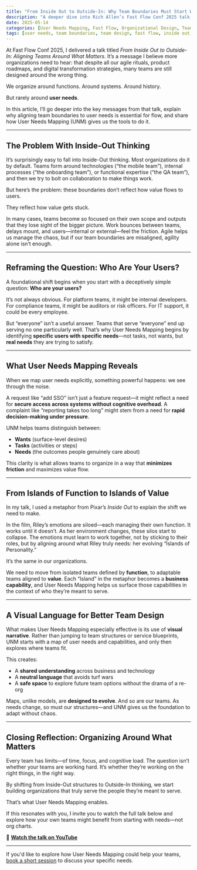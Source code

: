 ```yaml
---
title: "From Inside Out to Outside-In: Why Team Boundaries Must Start With User Needs"
description: "A deeper dive into Rich Allen’s Fast Flow Conf 2025 talk, exploring how User Needs Mapping helps teams escape functional silos and organize around what really matters—user needs."
date: 2025-05-14
categories: [User Needs Mapping, Fast Flow, Organizational Design, Team Topologies]
tags: [user needs, team boundaries, team design, fast flow, inside out, outside in, capability mapping]
---
```


At Fast Flow Conf 2025, I delivered a talk titled *From Inside Out to Outside-In: Aligning Teams Around What Matters*. It’s a message I believe more organizations need to hear: that despite all our agile rituals, product roadmaps, and digital transformation strategies, many teams are still designed around the wrong thing.

We organize around functions. Around systems. Around history.

But rarely around **user needs**.

In this article, I’ll go deeper into the key messages from that talk, explain why aligning team boundaries to user needs is essential for flow, and share how User Needs Mapping (UNM) gives us the tools to do it.

---

## The Problem With Inside-Out Thinking

It’s surprisingly easy to fall into Inside-Out thinking. Most organizations do it by default. Teams form around technologies (“the mobile team”), internal processes (“the onboarding team”), or functional expertise (“the QA team”), and then we try to bolt on collaboration to make things work.

But here’s the problem: these boundaries don’t reflect how value flows to users.

They reflect how value gets stuck.

In many cases, teams become so focused on their own scope and outputs that they lose sight of the bigger picture. Work bounces between teams, delays mount, and users—internal or external—feel the friction. Agile helps us manage the chaos, but if our team boundaries are misaligned, agility alone isn’t enough.

---

## Reframing the Question: Who Are Your Users?

A foundational shift begins when you start with a deceptively simple question: **Who are your users?**

It’s not always obvious. For platform teams, it might be internal developers. For compliance teams, it might be auditors or risk officers. For IT support, it could be every employee.

But “everyone” isn’t a useful answer. Teams that serve “everyone” end up serving no one particularly well. That’s why User Needs Mapping begins by identifying **specific users with specific needs**—not tasks, not wants, but **real needs** they are trying to satisfy.

---

## What User Needs Mapping Reveals

When we map user needs explicitly, something powerful happens: we see through the noise.

A request like “add SSO” isn’t just a feature request—it might reflect a need for **secure access across systems without cognitive overhead**. A complaint like “reporting takes too long” might stem from a need for **rapid decision-making under pressure**.

UNM helps teams distinguish between:

- **Wants** (surface-level desires)  
- **Tasks** (activities or steps)  
- **Needs** (the outcomes people genuinely care about)

This clarity is what allows teams to organize in a way that **minimizes friction** and maximizes value flow.

---

## From Islands of Function to Islands of Value

In my talk, I used a metaphor from Pixar’s *Inside Out* to explain the shift we need to make.

In the film, Riley’s emotions are siloed—each managing their own function. It works until it doesn’t. As her environment changes, these silos start to collapse. The emotions must learn to work together, not by sticking to their roles, but by aligning around what Riley truly needs: her evolving “Islands of Personality.”

It’s the same in our organizations.

We need to move from isolated teams defined by **function**, to adaptable teams aligned to **value**. Each “Island” in the metaphor becomes a **business capability**, and User Needs Mapping helps us surface those capabilities in the context of who they’re meant to serve.

---

## A Visual Language for Better Team Design

What makes User Needs Mapping especially effective is its use of **visual narrative**. Rather than jumping to team structures or service blueprints, UNM starts with a map of user needs and capabilities, and only then explores where teams fit.

This creates:

- A **shared understanding** across business and technology  
- A **neutral language** that avoids turf wars  
- A **safe space** to explore future team options without the drama of a re-org  

Maps, unlike models, are **designed to evolve**. And so are our teams. As needs change, so must our structures—and UNM gives us the foundation to adapt without chaos.

---

## Closing Reflection: Organizing Around What Matters

Every team has limits—of time, focus, and cognitive load. The question isn’t whether your teams are working hard. It’s whether they’re working on the right things, in the right way.

By shifting from Inside-Out structures to Outside-In thinking, we start building organizations that truly serve the people they’re meant to serve.

That’s what User Needs Mapping enables.

If this resonates with you, I invite you to watch the full talk below and explore how your own teams might benefit from starting with needs—not org charts.

🎥 **[Watch the talk on YouTube](https://www.youtube.com/watch?v=UYbTZzvk_C0)**

---

If you'd like to explore how User Needs Mapping could help your teams, [book a short session](/contact) to discuss your specific needs.
